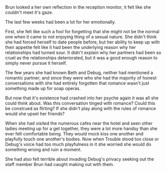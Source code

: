 Brun looked a her own reflection in the reception monitor, it felt like she couldn't meet it's gaze.

The last few weeks had been a lot for her emotionally.

First, she felt like such a fool for forgetting that she might not be the normal one when it came to not enjoying thing of a sexual nature. She didn't think she had forced herself to date people before, but her ability to keep up with their appetite felt like it had been the underlying reason why her relationships had turned sour. It didn't explain why her partners had been so cruel as the relationships deteriorated, but it was a good enough reason to simply never pursue it herself.

The few years she had known Beth and Debug, neither had mentioned a romantic partner; and since they were who she had the majority of honest conversations with she had entirely forgotten that romance wasn't just something made up for soap operas.

But now that it's existence had crashed into her psyche again it was all she could think about. Was this conversation tinged with romance? Could this be construed as flirting? If she didn't play along with the rules of romance would she upset her friends?

When she had visited the numerous cafes near the hotel and seen other ladies meeting up for a get together, they were a lot more handsy than she ever felt comfortable being. They would mock kiss one another and playfully touch one another's bodies. Now when Trouble stood too close or Debug's voice had too much playfulness in it she worried she would do something wrong and ruin a moment.

She had also felt terrible about invading Debug's privacy seeking out the staff member Brun had caught making out with them.
